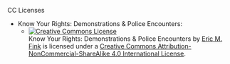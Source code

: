 CC Licenses

- Know Your Rights: Demonstrations & Police Encounters:
  - <a rel="license" href="http://creativecommons.org/licenses/by-nc-sa/4.0/"><img alt="Creative Commons License" style="border-width:0" src="https://i.creativecommons.org/l/by-nc-sa/4.0/88x31.png" /></a><br /><span xmlns:dct="http://purl.org/dc/terms/" property="dct:title">Know Your Rights: Demonstrations & Police Encounters</span> by <a xmlns:cc="http://creativecommons.org/ns#" href="https://github.com/LuckyJimJD/KnowYourRights/raw/master/Know%20Your%20Rights-Demonstrations%20%26%20Police%20Encounters.pdf" property="cc:attributionName" rel="cc:attributionURL">Eric M. Fink</a> is licensed under a <a rel="license" href="http://creativecommons.org/licenses/by-nc-sa/4.0/">Creative Commons Attribution-NonCommercial-ShareAlike 4.0 International License</a>.
